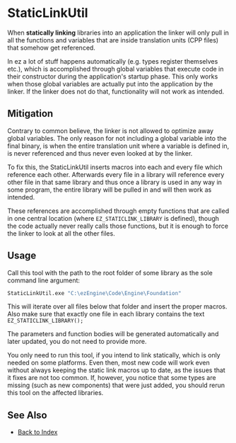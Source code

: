 # StaticLinkUtil

When **statically linking** libraries into an application the linker will only pull in all the functions and variables that are inside
translation units (CPP files) that somehow get referenced.

In ez a lot of stuff happens automatically (e.g. types register themselves etc.), which is accomplished through global variables
that execute code in their constructor during the application's startup phase. This only works when those global variables are actually
put into the application by the linker. If the linker does not do that, functionality will not work as intended.

## Mitigation

Contrary to common believe, the linker is not allowed to optimize away global variables. The only reason for not including a global
variable into the final binary, is when the entire translation unit where a variable is defined in, is never referenced and thus never
even looked at by the linker.

To fix this, the StaticLinkUtil inserts macros into each and every file which reference each other. Afterwards every file in a library will
reference every other file in that same library and thus once a library is used in any way in some program, the entire library
will be pulled in and will then work as intended.

These references are accomplished through empty functions that are called in one central location (where `EZ_STATICLINK_LIBRARY` is defined),
though the code actually never really calls those functions, but it is enough to force the linker to look at all the other files.

## Usage

Call this tool with the path to the root folder of some library as the sole command line argument:

```cmd
StaticLinkUtil.exe "C:\ezEngine\Code\Engine\Foundation"
```

This will iterate over all files below that folder and insert the proper macros.
Also make sure that exactly one file in each library contains the text `EZ_STATICLINK_LIBRARY();`

The parameters and function bodies will be generated automatically and later updated, you do not need to provide more.

You only need to run this tool, if you intend to link statically, which is only needed on some platforms. Even then, most new code will work even without always keeping the static link macros up to date, as the issues that it fixes are not too common. If, however, you notice that some types are missing (such as new components) that were just added, you should rerun this tool on the affected libraries.

## See Also

* [Back to Index](../index.md)
